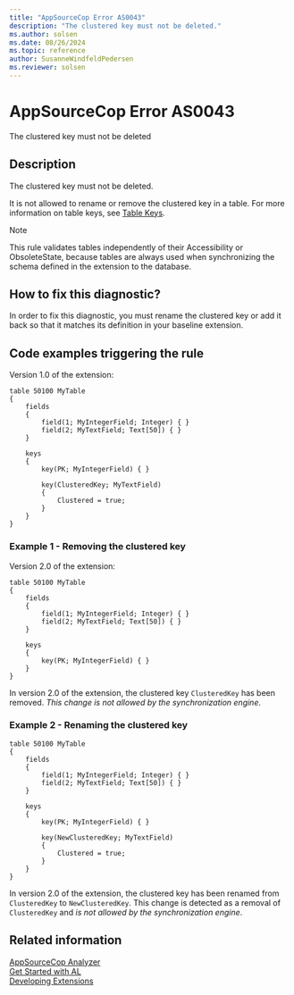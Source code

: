 ```yaml
---
title: "AppSourceCop Error AS0043"
description: "The clustered key must not be deleted."
ms.author: solsen
ms.date: 08/26/2024
ms.topic: reference
author: SusanneWindfeldPedersen
ms.reviewer: solsen
---
```

[//]: # (START>DO_NOT_EDIT)
[//]: # (IMPORTANT:Do not edit any of the content between here and the END>DO_NOT_EDIT.)
[//]: # (Any modifications should be made in the .xml files in the ModernDev repo.)
# AppSourceCop Error AS0043
The clustered key must not be deleted

## Description
The clustered key must not be deleted.

[//]: # (IMPORTANT: END>DO_NOT_EDIT)

It is not allowed to rename or remove the clustered key in a table. For more information on table keys, see [Table Keys](../devenv-table-keys.md).

> [!NOTE]  
> This rule validates tables independently of their Accessibility or ObsoleteState, because tables are always used when synchronizing the schema defined in the extension to the database.

## How to fix this diagnostic?

In order to fix this diagnostic, you must rename the clustered key or add it back so that it matches its definition in your baseline extension.

## Code examples triggering the rule

Version 1.0 of the extension:

```AL
table 50100 MyTable
{
    fields
    {
        field(1; MyIntegerField; Integer) { }
        field(2; MyTextField; Text[50]) { }
    }

    keys
    {
        key(PK; MyIntegerField) { }

        key(ClusteredKey; MyTextField) 
        { 
            Clustered = true;
        }
    }
}
```

### Example 1 - Removing the clustered key

Version 2.0 of the extension:

```AL
table 50100 MyTable
{
    fields
    {
        field(1; MyIntegerField; Integer) { }
        field(2; MyTextField; Text[50]) { }
    }

    keys
    {
        key(PK; MyIntegerField) { }
    }
}
```

In version 2.0 of the extension, the clustered key `ClusteredKey` has been removed. *This change is not allowed by the synchronization engine*.

### Example 2 - Renaming the clustered key

```AL
table 50100 MyTable
{
    fields
    {
        field(1; MyIntegerField; Integer) { }
        field(2; MyTextField; Text[50]) { }
    }

    keys
    {
        key(PK; MyIntegerField) { }

        key(NewClusteredKey; MyTextField) 
        { 
            Clustered = true;
        }
    }
}
```

In version 2.0 of the extension, the clustered key has been renamed from `ClusteredKey` to `NewClusteredKey`. This change is detected as a removal of `ClusteredKey` and *is not allowed by the synchronization engine*.

## Related information  
[AppSourceCop Analyzer](appsourcecop.md)  
[Get Started with AL](../devenv-get-started.md)  
[Developing Extensions](../devenv-dev-overview.md)  
